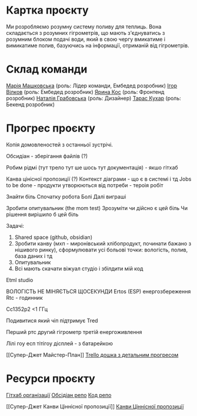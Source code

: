 # Картка проєкту

Ми розробляємо розумну систему поливу для теплиць. Вона складається з розумних гігрометрів, що мають з'єднуватись з розумним блоком подачі води, який в свою чергу вмикатиме і вимикатиме полив, базуючись на інформації, отриманій від гігрометрів.

# Склад команди

[Марія Машковська](https://iot-2016.slack.com/team/U042AB968S3)  (роль: Лідер команди, Ембедед розробник)
[Ігор Вілков](https://iot-2016.slack.com/team/U02DBH09Y83)  (роль: Ембедед розробник)
[Ярина Кос](https://iot-2016.slack.com/team/U042AB8LFFH) (роль: Фронтенд розробник)
[Наталія Грабовська](https://iot-2016.slack.com/team/U042QQPKZA7) (роль: Дизайнер)
[Тарас Кухар](https://iot-2016.slack.com/team/U042TBEDQKE) (роль: Бекенд розробник)

# Прогрес проєкту

Копія домовленостей з останньої зустрічі.

Обсидіан - зберігання файлів (?)

Робим рідмі (тут трело тут ше шось тут документація) - якшо гітхаб

Канва цінісної пропозиції (?) 
Контекст діаграми - що є в системі і тд
Jobs to be done - продукти утворюються від потреби - тероія робіт 

Знайти біль
Спочатку робота
Болі
Далі виграші

Зробити опитувальник (the mom test)
Зрозуміти чи дійсно є цей біль 
Чи рішення вирішило б цей біль

Задачі:

 1. Shared space (github, obsidian) 
 2. Зробити канву (мхп - миронівський хлібопродукт, починати бажано з нішивого ринку), сформулювати усі больові точки: вологість, полив, база даних і тд
 3. Опитувальник
 4. Всі мають скачати віжуал студіо і збілдити мій код

Etml studio

ВОЛОГІСТЬ НЕ МІНЯЄТЬСЯ ЩОСЕКУНДИ
Ertos (ESP) енергозбереження 
Rtc - годинник

Cc1352p2 <1 ГГц 


Подивитися який чіп підтримує Tred 

Перший ртс другий гігрометр третій енергоживлення

Лілі гоу есп тітігоу дісплей - з батарейкою

[[Супер-Джет Майстер-План]]
[Trello дошка з детальним прогресом](https://trello.com/b/taMsjWRT)

# Ресурси проєкту

[Гітхаб організації](https://github.com/Sinex-Team)
[Обсідіан репо](https://github.com/Sinex-Team/obsidian-documnetation)
[Код репо](https://github.com/Sinex-Team/embedded-code-files)

[[Супер-Джет Канви Ціннісної пропозиції]]
[Канви Ціннісної пропозиції](https://docs.google.com/document/d/1r9f7W2NBBA8fLYjBXwJHEYpRMeKrLV5m/edit?usp=sharing&ouid=109653890451645652986&rtpof=true&sd=true)
